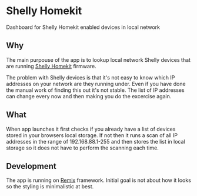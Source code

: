 # Shelly Homekit
Dashboard for Shelly Homekit enabled devices in local network

## Why
The main purpouse of the app is to lookup local network Shelly devices that are running [Shelly Homekit](https://github.com/mongoose-os-apps/shelly-homekit) firmware.

The problem with Shelly devices is that it's not easy to know which IP addresses on your network are they running under. 
Even if you have done the manual work of finding this out it's not stable. 
The list of IP addresses can change every now and then making you do the excercise again. 

## What
When app launches it first checks if you already have a list of devices stored in your browsers local storage. 
If not then it runs a scan of all IP addresses in the range of 192.168.88.1-255 and then stores the list in local storage so it does not have to perform the scanning each time. 

## Development
The app is running on [Remix](https://remix.run) framework. 
Initial goal is not about how it looks so the styling is minimalistic at best.  
